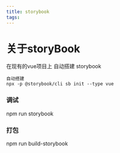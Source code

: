 ```yaml
---
title: storybook
tags:
---
```


# 关于storyBook

在现有的vue项目上 自动搭建 storybook

```
自动搭建
npx -p @storybook/cli sb init --type vue

```

### 调试
npm run storybook

### 打包
npm run build-storybook